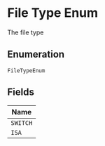 
# File Type Enum

The file type

## Enumeration

`FileTypeEnum`

## Fields

| Name |
|  --- |
| `SWITCH` |
| `ISA` |

